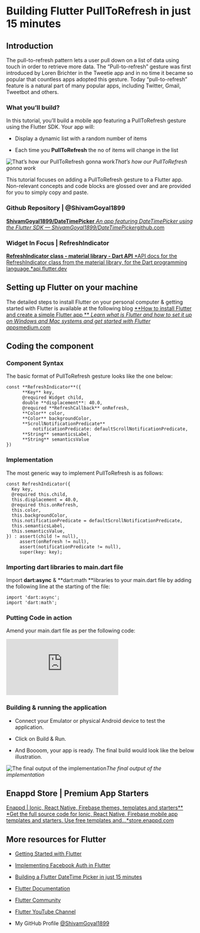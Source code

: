 
# Building Flutter PullToRefresh in just 15 minutes

## Introduction

The pull-to-refresh pattern lets a user pull down on a list of data using touch in order to retrieve more data. The “Pull-to-refresh” gesture was first introduced by Loren Brichter in the Tweetie app and in no time it became so popular that countless apps adopted this gesture. Today “pull-to-refresh” feature is a natural part of many popular apps, including Twitter, Gmail, Tweetbot and others.

### What you’ll build?

In this tutorial, you’ll build a mobile app featuring a PullToRefresh gesture using the Flutter SDK. Your app will:

* Display a dynamic list with a random number of items

* Each time you **PullToRefresh** the no of items will change in the list

![That’s how our PullToRefresh gonna work](https://cdn-images-1.medium.com/max/4096/1*Wv6VXDMDm-FMSwudouXEEQ.png)*That’s how our PullToRefresh gonna work*

This tutorial focuses on adding a PullToRefresh gesture to a Flutter app. Non-relevant concepts and code blocks are glossed over and are provided for you to simply copy and paste.

### Github Repository | @ShivamGoyal1899
[**ShivamGoyal1899/DateTimePicker**
*An app featuring DateTimePicker using the Flutter SDK — ShivamGoyal1899/DateTimePicker*github.com](https://github.com/ShivamGoyal1899/DateTimePicker)

### Widget In Focus | RefreshIndicator
[**RefreshIndicator class - material library - Dart API**
*API docs for the RefreshIndicator class from the material library, for the Dart programming language.*api.flutter.dev](https://api.flutter.dev/flutter/material/RefreshIndicator-class.html)

## Setting up Flutter on your machine

The detailed steps to install Flutter on your personal computer & getting started with Flutter is available at the following blog
[**How to install Flutter and create a simple Flutter app **
*Learn what is Flutter and how to set it up on Windows and Mac systems and get started with Flutter apps*medium.com](https://medium.com/enappd/install-flutter-on-windows-and-mac-1fd1dde453ba)

## Coding the component

### Component Syntax

The basic format of PullToRefresh gesture looks like the one below:

    const **RefreshIndicator**({
          **Key** key,
          @required Widget child,
          double **displacement**: 40.0,
          @required **RefreshCallback** onRefresh,
          **Color** color,
          **Color** backgroundColor,
          **ScrollNotificationPredicate**
              notificationPredicate: defaultScrollNotificationPredicate,
          **String** semanticsLabel,
          **String** semanticsValue
    })

### Implementation

The most generic way to implement PullToRefresh is as follows:

    const RefreshIndicator({
      Key key,
      @required this.child,
      this.displacement = 40.0,
      @required this.onRefresh,
      this.color,
      this.backgroundColor,
      this.notificationPredicate = defaultScrollNotificationPredicate,
      this.semanticsLabel,
      this.semanticsValue,
    }) : assert(child != null),
         assert(onRefresh != null),
         assert(notificationPredicate != null),
         super(key: key);

### Importing dart libraries to main.dart file

Import **dart:async** & **dart:math **libraries to your main.dart file by adding the following line at the starting of the file:

    import 'dart:async';
    import 'dart:math';

### Putting Code in action

Amend your main.dart file as per the following code:

<iframe src="https://medium.com/media/53f4b467d40b737dc8bf4b5bc3db5103" frameborder=0></iframe>

### Building & running the application

* Connect your Emulator or physical Android device to test the application.

* Click on Build & Run.

* And Boooom, your app is ready.
The final build would look like the below illustration.

![The final output of the implementation](https://cdn-images-1.medium.com/max/2000/1*Xdgqe3NAYSk44UMl2Qswlw.gif)*The final output of the implementation*

## Enappd Store | Premium App Starters
[Enappd | Ionic, React Native, Firebase themes, templates and starters**
*Get the full source code for Ionic, React Native, Firebase mobile app templates and starters. Use free templates and…*store.enappd.com](https://store.enappd.com/)

## More resources for Flutter

* [Getting Started with Flutter](https://medium.com/enappd/install-flutter-on-windows-and-mac-1fd1dde453ba)

* [Implementing Facebook Auth in Flutter](https://medium.com/enappd/flutter-tutorial-for-native-app-building-and-facebook-authentication-978f0ee44976)

* [Building a Flutter DateTime Picker in just 15 minutes](https://medium.com/enappd/building-a-flutter-datetime-picker-in-just-15-minutes-6a4b13d6a6d1)

* [Flutter Documentation](https://flutter.dev/docs)

* [Flutter Community](https://flutter.dev/community)

* [Flutter YouTube Channel](https://www.youtube.com/flutterdev)

* My GitHub Profile [@ShivamGoyal1899](https://github.com/ShivamGoyal1899)
